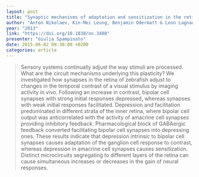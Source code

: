 ```yaml
---
layout: post
title: "Synaptic mechanisms of adaptation and sensitization in the retina"
author: "Anton Nikolaev, Kin-Mei Leung, Benjamin Odermatt & Leon Lagnado"
year: "2013"
link: "https://doi.org/10.1038/nn.3408"
presenter: "Giulia Spampinato"
date: 2015-06-02 09:30:00 +0200
categories: article
---
```


> Sensory systems continually adjust the way stimuli are processed. What are the
> circuit mechanisms underlying this plasticity? We investigated how synapses in
> the retina of zebrafish adjust to changes in the temporal contrast of a visual
> stimulus by imaging activity in vivo. Following an increase in contrast,
> bipolar cell synapses with strong initial responses depressed, whereas
> synapses with weak initial responses facilitated. Depression and facilitation
> predominated in different strata of the inner retina, where bipolar cell
> output was anticorrelated with the activity of amacrine cell synapses
> providing inhibitory feedback. Pharmacological block of GABAergic feedback
> converted facilitating bipolar cell synapses into depressing ones. These
> results indicate that depression intrinsic to bipolar cell synapses causes
> adaptation of the ganglion cell response to contrast, whereas depression in
> amacrine cell synapses causes sensitization. Distinct microcircuits
> segregating to different layers of the retina can cause simultaneous increases
> or decreases in the gain of neural responses.

